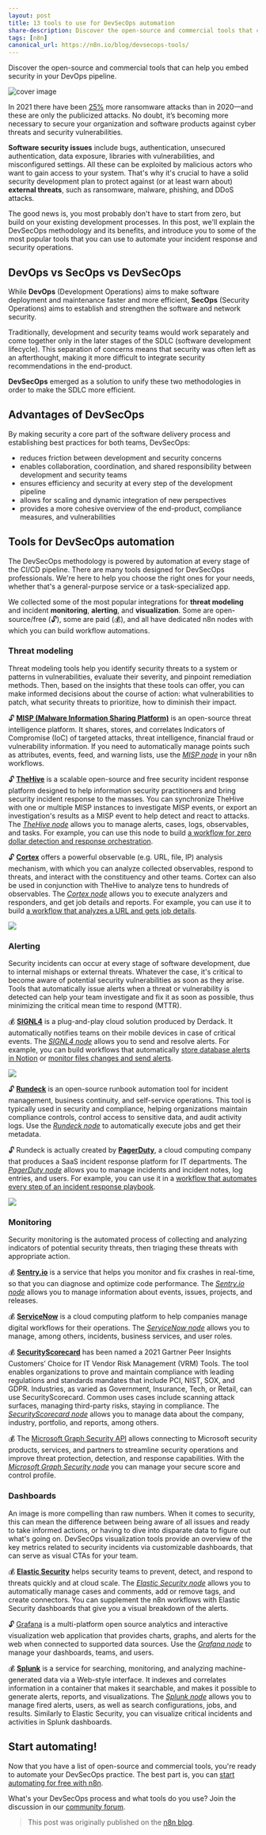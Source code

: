 ```yaml
---
layout: post
title: 13 tools to use for DevSecOps automation
share-description: Discover the open-source and commercial tools that can help you embed security in your DevOps pipeline.
tags: [n8n]
canonical_url: https://n8n.io/blog/devsecops-tools/
---
```


Discover the open-source and commercial tools that can help you embed security in your DevOps pipeline.

<!--truncate-->

![cover image](https://n8n.io/blog/content/images/size/w2000/2022/03/secopstools_cover.svg)

In 2021 there have been [25%](https://cdn.statcdn.com/Infographic/images/normal/26148.jpeg) more ransomware attacks than in 2020––and these are only the publicized attacks. No doubt, it’s becoming more necessary to secure your organization and software products against cyber threats and security vulnerabilities.

**Software security issues** include bugs, authentication, unsecured authentication, data exposure, libraries with vulnerabilities, and misconfigured settings. All these can be exploited by malicious actors who want to gain access to your system. That's why it's crucial to have a solid security development plan to protect against (or at least warn about) **external threats**, such as ransomware, malware, phishing, and DDoS attacks.

The good news is, you most probably don't have to start from zero, but build on your existing development processes. In this post, we'll explain the DevSecOps methodology and its benefits, and introduce you to some of the most popular tools that you can use to automate your incident response and security operations.

## DevOps vs SecOps vs DevSecOps

While **DevOps** (Development Operations) aims to make software deployment and maintenance faster and more efficient, **SecOps** (Security Operations) aims to establish and strengthen the software and network security. 

Traditionally, development and security teams would work separately and come together only in the later stages of the SDLC (software development lifecycle). This separation of concerns means that security was often left as an afterthought, making it more difficult to integrate security recommendations in the end-product.

**DevSecOps** emerged as a solution to unify these two methodologies in order to make the SDLC more efficient.

## Advantages of DevSecOps

By making security a core part of the software delivery process and establishing best practices for both teams, DevSecOps:

- reduces friction between development and security concerns
- enables collaboration, coordination, and shared responsibility between development and security teams
- ensures efficiency and security at every step of the development pipeline
- allows for scaling and dynamic integration of new perspectives
- provides a more cohesive overview of the end-product, compliance measures, and vulnerabilities

## Tools for DevSecOps automation

The DevSecOps methodology is powered by automation at every stage of the CI/CD pipeline. There are many tools designed for DevSecOps professionals. We're here to help you choose the right ones for your needs, whether that's a general-purpose service or a task-specialized app.

We collected some of the most popular integrations for **threat modeling** and incident **monitoring**, **alerting**, and **visualization**. Some are open-source/free (🔓), some are paid (💰), and all have dedicated n8n nodes with which you can build workflow automations.


### Threat modeling

Threat modeling tools help you identify security threats to a system or patterns in vulnerabilities, evaluate their severity, and pinpoint remediation methods. Then, based on the insights that these tools can offer, you can make informed decisions about the course of action: what vulnerabilities to patch, what security threats to prioritize, how to diminish their impact.

🔓 [**MISP (Malware Information Sharing Platform)**](https://www.misp-project.org/) is an open-source threat intelligence platform. It shares, stores, and correlates Indicators of Compromise (IoC) of targeted attacks, threat intelligence, financial fraud or vulnerability information. If you need to automatically manage points such as attributes, events, feed, and warning lists, use the [*MISP node*](https://docs.n8n.io/nodes/n8n-nodes-base.misp/) in your n8n workflows.

🔓 [**TheHive**](https://thehive-project.org/) is a scalable open-source and free security incident response platform designed to help information security practitioners and bring security incident response to the masses. You can synchronize TheHive with one or multiple MISP instances to investigate MISP events, or export an investigation's results as a MISP event to help detect and react to attacks. The [*TheHive node*](https://docs.n8n.io/nodes/n8n-nodes-base.theHive/) allows you to manage alerts, cases, logs, observables, and tasks. For example, you can use this node to build [a workflow for zero dollar detection and response orchestration](https://wlambertts.medium.com/zero-dollar-detection-and-response-orchestration-with-n8n-security-onion-thehive-and-10b5e685e2a1).

🔓 [**Cortex**](https://github.com/TheHive-Project/CortexDocs) offers a powerful observable (e.g. URL, file, IP) analysis mechanism, with which you can analyze collected observables, respond to threats, and interact with the constituency and other teams. Cortex can also be used in conjunction with TheHive to analyze tens to hundreds of observables. The [*Cortex node*](https://docs.n8n.io/nodes/n8n-nodes-base.cortex/) allows you to execute analyzers and responders, and get job details and reports. For example, you can use it to build [a workflow that analyzes a URL and gets job details](https://n8n.io/workflows/809).

![](https://community.n8n.io/uploads/default/optimized/2X/4/4f73bbb0a2c1dbf169cf9c9029ab419617a227e6_2_690x369.jpeg)

### Alerting

Security incidents can occur at every stage of software development, due to internal mishaps or external threats. Whatever the case, it's critical to become aware of potential security vulnerabilities as soon as they arise. Tools that automatically issue alerts when a threat or vulnerability is detected can help your team investigate and fix it as soon as possible, thus minimizing the critical mean time to respond (MTTR).

💰 [**SIGNL4**](https://www.signl4.com/) is a plug-and-play cloud solution produced by Derdack. It automatically notifies teams on their mobile devices in case of critical events. The [*SIGNL4 node*](https://docs.n8n.io/nodes/n8n-nodes-base.signl4/) allows you to send and resolve alerts. For example, you can build workflows that automatically [store database alerts in Notion](https://n8n.io/workflows/1122) or [monitor files changes and send alerts](https://n8n.io/workflows/967).

![](https://n8n.io/blog/content/images/size/w1000/2022/03/secopstools_workflow_signl4.png)

🔓 [**Rundeck**](https://www.rundeck.com/) is an open-source runbook automation tool for incident management, business continuity, and self-service operations. This tool is typically used in security and compliance, helping organizations maintain compliance controls, control access to sensitive data, and audit activity logs. Use the [*Rundeck node*](https://docs.n8n.io/nodes/n8n-nodes-base.rundeck/) to automatically execute jobs and get their metadata.

🔓 Rundeck is actually created by [**PagerDuty**](https://www.pagerduty.com/), a cloud computing company that produces a SaaS incident response platform for IT departments. The [*PagerDuty node*](https://docs.n8n.io/nodes/n8n-nodes-base.pagerDuty/) allows you to manage incidents and incident notes, log entries, and users. For example, you can use it in a [workflow that automates every step of an incident response playbook](https://n8n.io/blog/automated-incident-response-workflow).

![](https://n8n.io/blog/content/images/size/w1000/2022/03/irplan_all.png)


### Monitoring

Security monitoring is the automated process of collecting and analyzing indicators of potential security threats, then triaging these threats with appropriate action.

💰 [**Sentry.io**](https://sentry.io/) is a service that helps you monitor and fix crashes in real-time, so that you can diagnose and optimize code performance. The [*Sentry.io node*](https://docs.n8n.io/nodes/n8n-nodes-base.sentryIo/) allows you to manage information about events, issues, projects, and releases.

💰 [**ServiceNow**](https://www.servicenow.com/) is a cloud computing platform to help companies manage digital workflows for their operations. The [*ServiceNow node*](https://docs.n8n.io/nodes/n8n-nodes-base.serviceNow/) allows you to manage, among others, incidents, business services, and user roles.

💰 [**SecurityScorecard**](https://securityscorecard.com/) has been named a 2021 Gartner Peer Insights Customers’ Choice for IT Vendor Risk Management (VRM) Tools. The tool enables organizations to prove and maintain compliance with leading regulations and standards mandates that include PCI, NIST, SOX, and GDPR. Industries, as varied as Government, Insurance, Tech, or Retail, can use SecurityScorecard. Common uses cases include scanning attack surfaces, managing third-party risks, staying in compliance. The [*SecurityScorecard node*](https://docs.n8n.io/nodes/n8n-nodes-base.securityScorecard/) allows you to manage data about the company, industry, portfolio, and reports, among others.

💰 The [Microsoft Graph Security API](https://docs.microsoft.com/en-us/graph/security-concept-overview) allows connecting to Microsoft security products, services, and partners to streamline security operations and improve threat protection, detection, and response capabilities. With the [*Microsoft Graph Security node*](https://docs.n8n.io/nodes/n8n-nodes-base.microsoftGraphSecurity/) you can manage your secure score and control profile.


### Dashboards

An image is more compelling than raw numbers. When it comes to security, this can mean the difference between being aware of all issues and ready to take informed actions, or having to dive into disparate data to figure out what's going on. DevSecOps visualization tools provide an overview of the key metrics related to security incidents via customizable dashboards, that can serve as visual CTAs for your team.

💰 [**Elastic Security**](https://www.elastic.co/security) helps security teams to prevent, detect, and respond to threats quickly and at cloud scale. The [*Elastic Security node*](https://docs.n8n.io/nodes/n8n-nodes-base.elasticSecurity/) allows you to automatically manage cases and comments, add or remove tags, and create connectors. You can supplement the n8n workflows with Elastic Security dashboards that give you a visual breakdown of the alerts.

🔓 [Grafana](https://grafana.com/) is a multi-platform open source analytics and interactive visualization web application that provides charts, graphs, and alerts for the web when connected to supported data sources. Use the [*Grafana node*](https://docs.n8n.io/nodes/n8n-nodes-base.grafana/) to manage your dashboards, teams, and users.

💰 [**Splunk**](https://www.splunk.com/) is a service for searching, monitoring, and analyzing machine-generated data via a Web-style interface. It indexes and correlates information in a container that makes it searchable, and makes it possible to generate alerts, reports, and visualizations. The [*Splunk node*](https://docs.n8n.io/nodes/n8n-nodes-base.splunk/) allows you to manage fired alerts, users, as well as search configurations, jobs, and results. Similarly to Elastic Security, you can visualize critical incidents and activities in Splunk dashboards.

## Start automating!

Now that you have a list of open-source and commercial tools, you're ready to automate your DevSecOps practice. The best part is, you can [start automating for free with n8n](https://docs.n8n.io/getting-started/installation/).

What's your DevSecOps process and what tools do you use? Join the discussion in our [community forum](https://community.n8n.io/).

> This post was originally published on the [n8n blog](https://n8n.io/blog/devsecops-tools/).